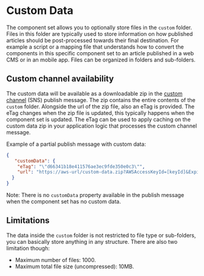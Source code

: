 # Custom Data

The component set allows you to optionally store files in the `custom` folder. Files in this folder are typically used to store information on how published articles should be post-processed towards their final destination. For example a script or a mapping file that understands how to convert the components in this specific component set to an article published in a web CMS or in an mobile app. Files can be organized in folders and sub-folders.

## Custom channel availability

The custom data will be available as a downloadable zip in the [custom channel](https://helpcenter.woodwing.com/hc/en-us/articles/360040134192--Configuring-Studio-for-publishing-to-a-custom-Publish-Channel) (SNS) publish message. The zip contains the entire contents of the `custom` folder. Alongside the url of the zip file, also an eTag is provided. The eTag changes when the zip file is updated, this typically happens when the component set is updated. The eTag can be used to apply caching on the custom data zip in your application logic that processes the custom channel message.

Example of a partial publish message with custom data:

```json
{
   "customData": {
    "eTag": "\"d66341b18e411576ae3ec9fde350e0c3\"",
    "url": "https://aws-url/custom-data.zip?AWSAccessKeyId=[keyId]&Expires=[timestamp]&Signature=[signature]"
  }
}
```

Note: There is no `customData` property available in the publish message when the component set has no custom data.

## Limitations

The data inside the `custom` folder is not restricted to file type or sub-folders, you can basically store anything in any structure. There are also two limitation though: 
* Maximum number of files: 1000.
* Maximum total file size (uncompressed): 10MB.
